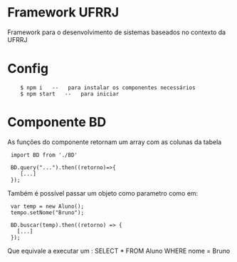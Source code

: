 # Framework UFRRJ

Framework para o desenvolvimento de sistemas baseados no contexto da UFRRJ

# Config
```
    $ npm i   --   para instalar os componentes necessários
    $ npm start   --   para iniciar
```
# Componente BD

 As funções do componente retornam um array com as colunas da tabela

```
 import BD from './BD'

 BD.query("...").then((retorno)=>{
    [...]
 });
```

 Também é possível passar um objeto como parametro como em:

```
 var temp = new Aluno();
 tempo.setNome("Bruno");

 BD.buscar(temp).then((retorno) => {
   [...]
 });
```

 Que equivale a executar um : SELECT * FROM Aluno WHERE nome = Bruno
